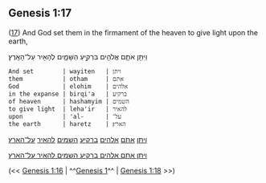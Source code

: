 ## Genesis 1:17

([17](http://biblehub.com/text/genesis/1-17.htm)) And God set them in the firmament of the heaven to give light upon the earth,

וַיִּתֵּ֥ן אֹתָ֛ם אֱלֹהִ֖ים בִּרְקִ֣יעַ הַשָּׁמָ֑יִם לְהָאִ֖יר עַל־הָאָֽרֶץ׃

	And set        | wayiten   | ויתן
	them           | otham     | אתם
	God            | elohim    | אלהים
	in the expanse | birqi'a   | ברקיע
	of heaven      | hashamyim | השמים
	to give light  | leha'ir   | להאיר
	upon           | 'al-      | על־
	the earth      | haretz    | הארץ׃

[ויתן](/keys/VIThN) [אתם](/keys/AThM) [אלהים](/keys/ALHIM) [ברקיע](/keys/BRQIO) [השמים](/keys/HShMIM) [להאיר](/keys/LHAIR) [על־הארץ](/keys/OL-HARTz)׃

[ויתן אתם אלהים ברקיע השמים להאיר על־הארץ](/keys/VIThN.AThM.ALHIM.BRQIO.HShMIM.LHAIR.OL-HARTz)׃

(<< [Genesis 1:16](/genesis/1/16) | ^^[Genesis 1](/genesis/1)^^ | [Genesis 1:18](/genesis/1/18) >>)
